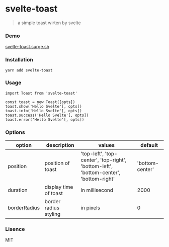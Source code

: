 # svelte-toast
> a simple toast wirten by svelte

### Demo

[svelte-toast.surge.sh](https://svelte-toast.surge.sh/)

### Installation

```
yarn add svelte-toast
```

### Usage

```
import Toast from 'svelte-toast'

const toast = new Toast([opts])
toast.show('Hello Svelte'[, opts])
toast.info('Hello Svelte'[, opts])
toast.success('Hello Svelte'[, opts])
toast.error('Hello Svelte'[, opts])
```

### Options

option       | description | values  | default
------------ | ----------- | ------- | -------
position     | position of toast     | 'top-left', 'top-center', 'top-right', 'bottom-left', 'bottom-center', 'bottom-right' | 'bottom-center'
duration     | display time of toast | in millisecond | 2000
borderRadius | border radius styling | in pixels | 0

### Lisence

MIT